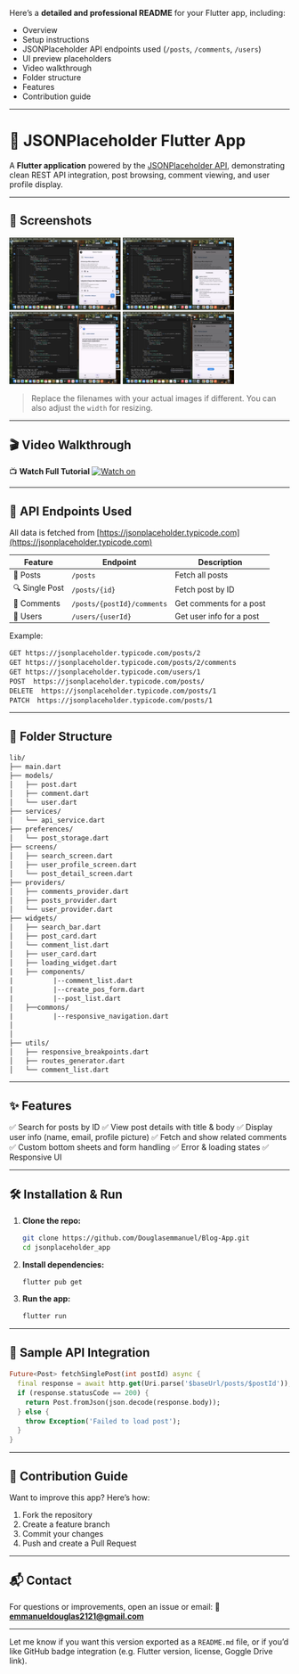  Here’s a **detailed and professional README** for your Flutter app, including:

* Overview
* Setup instructions
* JSONPlaceholder API endpoints used (`/posts`, `/comments`, `/users`)
* UI preview placeholders
* Video walkthrough
* Folder structure
* Features
* Contribution guide

---

# 📱 JSONPlaceholder Flutter App

A **Flutter application** powered by the [JSONPlaceholder API](https://jsonplaceholder.typicode.com), demonstrating clean REST API integration, post browsing, comment viewing, and user profile display.

---

## 📸 Screenshots

<img src="assets/images/home.png" alt="Main Screen" width="200"/>
<img src="assets/images/comment.png" alt="comments" width="200"/>
<img src="assets/images/search.png" alt="search" width="200"/>
<img src="assets/images/create.png" alt="createpost" width="200"/>


> Replace the filenames with your actual images if different. You can also adjust the `width` for resizing.

---

## 🎬 Video Walkthrough

📺 **Watch Full Tutorial**
[![Watch on ](https://img.youtube.com/vi/Wsor0fci3Ss/0.jpg)](https://www.youtube.com/watch?v=Wsor0fci3Ss)

---

## 📡 API Endpoints Used

All data is fetched from [https://jsonplaceholder.typicode.com](https://jsonplaceholder.typicode.com)

| Feature        | Endpoint                   | Description              |
| -------------- | -------------------------- | ------------------------ |
| 📄 Posts       | `/posts`                   | Fetch all posts          |
| 🔍 Single Post | `/posts/{id}`              | Fetch post by ID         |
| 💬 Comments    | `/posts/{postId}/comments` | Get comments for a post  |
| 👤 Users       | `/users/{userId}`          | Get user info for a post |

Example:

```bash
GET https://jsonplaceholder.typicode.com/posts/2
GET https://jsonplaceholder.typicode.com/posts/2/comments
GET https://jsonplaceholder.typicode.com/users/1
POST  https://jsonplaceholder.typicode.com/posts/
DELETE  https://jsonplaceholder.typicode.com/posts/1
PATCH  https://jsonplaceholder.typicode.com/posts/1
```

---

## 📂 Folder Structure

```
lib/
├── main.dart
├── models/
│   ├── post.dart
│   ├── comment.dart
│   └── user.dart
├── services/
│   └── api_service.dart
├── preferences/
│   └── post_storage.dart
├── screens/
│   ├── search_screen.dart
│   ├── user_profile_screen.dart
│   └── post_detail_screen.dart
├── providers/
│   ├── comments_provider.dart
│   ├── posts_provider.dart
│   └── user_provider.dart
├── widgets/
│   ├── search_bar.dart
│   ├── post_card.dart
│   └── comment_list.dart
│   ├── user_card.dart
│   ├── loading_widget.dart
|   ├── components/
|          |--comment_list.dart
|          |--create_pos_form.dart
|          |--post_list.dart
│   ├──commons/
|          |--responsive_navigation.dart
│   
│   
├── utils/
│   ├── responsive_breakpoints.dart
│   ├── routes_generator.dart
│   └── comment_list.dart
```

---

## ✨ Features

✅ Search for posts by ID
✅ View post details with title & body
✅ Display user info (name, email, profile picture)
✅ Fetch and show related comments
✅ Custom bottom sheets and form handling
✅ Error & loading states
✅ Responsive UI

---

## 🛠️ Installation & Run

1. **Clone the repo:**

   ```bash
   git clone https://github.com/Douglasemmanuel/Blog-App.git
   cd jsonplaceholder_app
   ```

2. **Install dependencies:**

   ```bash
   flutter pub get
   ```

3. **Run the app:**

   ```bash
   flutter run
   ```

---

## 🧪 Sample API Integration

```dart
Future<Post> fetchSinglePost(int postId) async {
  final response = await http.get(Uri.parse('$baseUrl/posts/$postId'));
  if (response.statusCode == 200) {
    return Post.fromJson(json.decode(response.body));
  } else {
    throw Exception('Failed to load post');
  }
}
```

---

## 🤝 Contribution Guide

Want to improve this app? Here’s how:

1. Fork the repository
2. Create a feature branch
3. Commit your changes
4. Push and create a Pull Request

---

## 📬 Contact

For questions or improvements, open an issue or email:
📧 **[emmanueldouglas2121@gmail.com](mailto:emmanueldouglas2121@gmail.com)**

---

Let me know if you want this version exported as a `README.md` file, or if you’d like GitHub badge integration (e.g. Flutter version, license, Goggle Drive link).


<!-- COLOR
 Color(0xFF003366) -->
